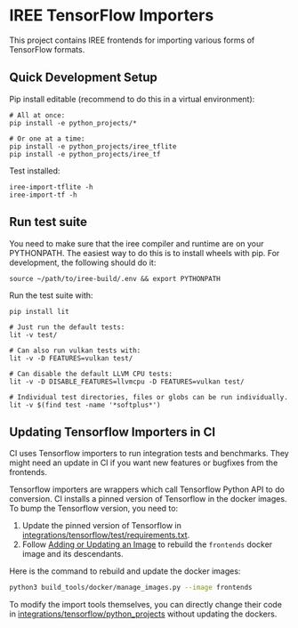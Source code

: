 # IREE TensorFlow Importers

This project contains IREE frontends for importing various forms of TensorFlow
formats.

## Quick Development Setup

Pip install editable (recommend to do this in a virtual environment):

```
# All at once:
pip install -e python_projects/*

# Or one at a time:
pip install -e python_projects/iree_tflite
pip install -e python_projects/iree_tf
```

Test installed:

```
iree-import-tflite -h
iree-import-tf -h
```

## Run test suite

You need to make sure that the iree compiler and runtime are on your PYTHONPATH.
The easiest way to do this is to install wheels with pip. For development,
the following should do it:

```
source ~/path/to/iree-build/.env && export PYTHONPATH
```

Run the test suite with:

```
pip install lit

# Just run the default tests:
lit -v test/

# Can also run vulkan tests with:
lit -v -D FEATURES=vulkan test/

# Can disable the default LLVM CPU tests:
lit -v -D DISABLE_FEATURES=llvmcpu -D FEATURES=vulkan test/

# Individual test directories, files or globs can be run individually.
lit -v $(find test -name '*softplus*')
```

## Updating Tensorflow Importers in CI

CI uses Tensorflow importers to run integration tests and benchmarks. They might
need an update in CI if you want new features or bugfixes from the frontends.

Tensorflow importers are wrappers which call Tensorflow Python API to do
conversion. CI installs a pinned version of Tensorflow in the docker images. To
bump the Tensorflow version, you need to:

1.  Update the pinned version of Tensorflow in
    [integrations/tensorflow/test/requirements.txt](/integrations/tensorflow/test/requirements.txt).
2.  Follow
    [Adding or Updating an Image](/build_tools/docker/README.md#adding-or-updating-an-image)
    to rebuild the `frontends` docker image and its descendants.

Here is the command to rebuild and update the docker images:

```sh
python3 build_tools/docker/manage_images.py --image frontends
```

To modify the import tools themselves, you can directly change their code in
[integrations/tensorflow/python_projects](/integrations/tensorflow/python_projects)
without updating the dockers.
